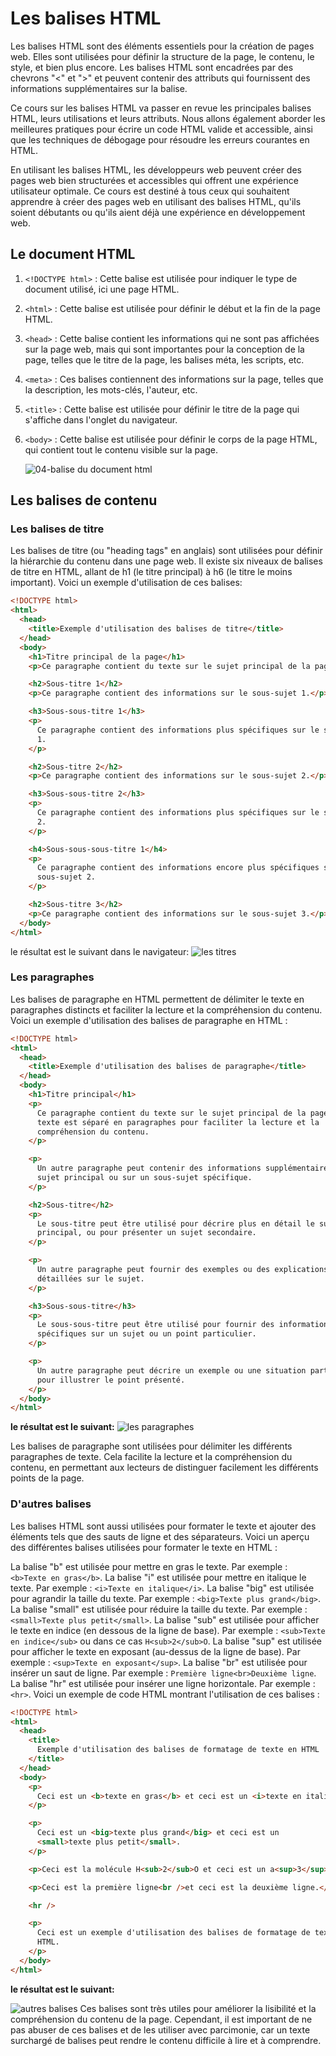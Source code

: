 # Les balises HTML

Les balises HTML sont des éléments essentiels pour la création de pages web. Elles sont utilisées pour définir la structure de la page, le contenu, le style, et bien plus encore. Les balises HTML sont encadrées par des chevrons "<" et ">" et peuvent contenir des attributs qui fournissent des informations supplémentaires sur la balise.

Ce cours sur les balises HTML va passer en revue les principales balises HTML, leurs utilisations et leurs attributs. Nous allons également aborder les meilleures pratiques pour écrire un code HTML valide et accessible, ainsi que les techniques de débogage pour résoudre les erreurs courantes en HTML.

En utilisant les balises HTML, les développeurs web peuvent créer des pages web bien structurées et accessibles qui offrent une expérience utilisateur optimale. Ce cours est destiné à tous ceux qui souhaitent apprendre à créer des pages web en utilisant des balises HTML, qu'ils soient débutants ou qu'ils aient déjà une expérience en développement web.

## Le document HTML

1. `<!DOCTYPE html>` : Cette balise est utilisée pour indiquer le type de document utilisé, ici une page HTML.

2. `<html>` : Cette balise est utilisée pour définir le début et la fin de la page HTML.

3. `<head>` : Cette balise contient les informations qui ne sont pas affichées sur la page web, mais qui sont importantes pour la conception de la page, telles que le titre de la page, les balises méta, les scripts, etc.

4. `<meta>` : Ces balises contiennent des informations sur la page, telles que la description, les mots-clés, l'auteur, etc.

5. `<title>` : Cette balise est utilisée pour définir le titre de la page qui s'affiche dans l'onglet du navigateur.

6. `<body>` : Cette balise est utilisée pour définir le corps de la page HTML, qui contient tout le contenu visible sur la page.

   ![04-balise du document html](./../19-fichiers/04-html.png)

## Les balises de contenu

### Les balises de titre

Les balises de titre (ou "heading tags" en anglais) sont utilisées pour définir la hiérarchie du contenu dans une page web. Il existe six niveaux de balises de titre en HTML, allant de h1 (le titre principal) à h6 (le titre le moins important). Voici un exemple d'utilisation de ces balises:

```html
<!DOCTYPE html>
<html>
  <head>
    <title>Exemple d'utilisation des balises de titre</title>
  </head>
  <body>
    <h1>Titre principal de la page</h1>
    <p>Ce paragraphe contient du texte sur le sujet principal de la page.</p>

    <h2>Sous-titre 1</h2>
    <p>Ce paragraphe contient des informations sur le sous-sujet 1.</p>

    <h3>Sous-sous-titre 1</h3>
    <p>
      Ce paragraphe contient des informations plus spécifiques sur le sous-sujet
      1.
    </p>

    <h2>Sous-titre 2</h2>
    <p>Ce paragraphe contient des informations sur le sous-sujet 2.</p>

    <h3>Sous-sous-titre 2</h3>
    <p>
      Ce paragraphe contient des informations plus spécifiques sur le sous-sujet
      2.
    </p>

    <h4>Sous-sous-sous-titre 1</h4>
    <p>
      Ce paragraphe contient des informations encore plus spécifiques sur le
      sous-sujet 2.
    </p>

    <h2>Sous-titre 3</h2>
    <p>Ce paragraphe contient des informations sur le sous-sujet 3.</p>
  </body>
</html>
```

le résultat est le suivant dans le navigateur:
![les titres](./../19-fichiers/05-titres.png)

### Les paragraphes

Les balises de paragraphe en HTML permettent de délimiter le texte en paragraphes distincts et faciliter la lecture et la compréhension du contenu. Voici un exemple d'utilisation des balises de paragraphe en HTML :

```html
<!DOCTYPE html>
<html>
  <head>
    <title>Exemple d'utilisation des balises de paragraphe</title>
  </head>
  <body>
    <h1>Titre principal</h1>
    <p>
      Ce paragraphe contient du texte sur le sujet principal de la page. Le
      texte est séparé en paragraphes pour faciliter la lecture et la
      compréhension du contenu.
    </p>

    <p>
      Un autre paragraphe peut contenir des informations supplémentaires sur le
      sujet principal ou sur un sous-sujet spécifique.
    </p>

    <h2>Sous-titre</h2>
    <p>
      Le sous-titre peut être utilisé pour décrire plus en détail le sujet
      principal, ou pour présenter un sujet secondaire.
    </p>

    <p>
      Un autre paragraphe peut fournir des exemples ou des explications plus
      détaillées sur le sujet.
    </p>

    <h3>Sous-sous-titre</h3>
    <p>
      Le sous-sous-titre peut être utilisé pour fournir des informations plus
      spécifiques sur un sujet ou un point particulier.
    </p>

    <p>
      Un autre paragraphe peut décrire un exemple ou une situation particulière
      pour illustrer le point présenté.
    </p>
  </body>
</html>
```

**le résultat est le suivant:**
![les paragraphes](./../19-fichiers/06-paragraphe.png)

Les balises de paragraphe sont utilisées pour délimiter les différents paragraphes de texte. Cela facilite la lecture et la compréhension du contenu, en permettant aux lecteurs de distinguer facilement les différents points de la page.

### D'autres balises

Les balises HTML sont aussi utilisées pour formater le texte et ajouter des éléments tels que des sauts de ligne et des séparateurs. Voici un aperçu des différentes balises utilisées pour formater le texte en HTML :

La balise "b" est utilisée pour mettre en gras le texte. Par exemple :
`<b>Texte en gras</b>`.
La balise "i" est utilisée pour mettre en italique le texte. Par exemple :
`<i>Texte en italique</i>`.
La balise "big" est utilisée pour agrandir la taille du texte. Par exemple :
`<big>Texte plus grand</big>`.
La balise "small" est utilisée pour réduire la taille du texte. Par exemple :
`<small>Texte plus petit</small>`.
La balise "sub" est utilisée pour afficher le texte en indice (en dessous de la ligne de base). Par exemple :
`<sub>Texte en indice</sub>` ou dans ce cas `H<sub>2</sub>O`.
La balise "sup" est utilisée pour afficher le texte en exposant (au-dessus de la ligne de base). Par exemple : `<sup>Texte en exposant</sup>`.
La balise "br" est utilisée pour insérer un saut de ligne. Par exemple : `Première ligne<br>Deuxième ligne`.
La balise "hr" est utilisée pour insérer une ligne horizontale. Par exemple : `<hr>`.
Voici un exemple de code HTML montrant l'utilisation de ces balises :

```html
<!DOCTYPE html>
<html>
  <head>
    <title>
      Exemple d'utilisation des balises de formatage de texte en HTML
    </title>
  </head>
  <body>
    <p>
      Ceci est un <b>texte en gras</b> et ceci est un <i>texte en italique</i>.
    </p>

    <p>
      Ceci est un <big>texte plus grand</big> et ceci est un
      <small>texte plus petit</small>.
    </p>

    <p>Ceci est la molécule H<sub>2</sub>O et ceci est un a<sup>3</sup>.</p>

    <p>Ceci est la première ligne<br />et ceci est la deuxième ligne.</p>

    <hr />

    <p>
      Ceci est un exemple d'utilisation des balises de formatage de texte en
      HTML.
    </p>
  </body>
</html>
```

**le résultat est le suivant:**

![autres balises](./../19-fichiers/07-autresbalise.png)
Ces balises sont très utiles pour améliorer la lisibilité et la compréhension du contenu de la page. Cependant, il est important de ne pas abuser de ces balises et de les utiliser avec parcimonie, car un texte surchargé de balises peut rendre le contenu difficile à lire et à comprendre.
